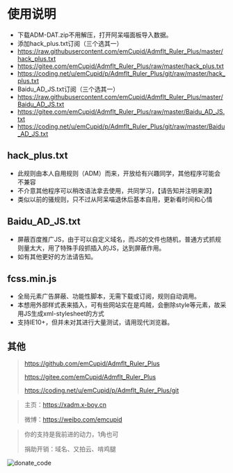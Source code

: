 # 使用说明
* 下载ADM-DAT.zip不用解压，打开阿呆喵面板导入数据。
* 添加hack_plus.txt订阅（三个选其一）
* https://raw.githubusercontent.com/emCupid/Admflt_Ruler_Plus/master/hack_plus.txt
* https://gitee.com/emCupid/Admflt_Ruler_Plus/raw/master/hack_plus.txt
* https://coding.net/u/emCupid/p/Admflt_Ruler_Plus/git/raw/master/hack_plus.txt
* Baidu_AD_JS.txt订阅（三个选其一）
* https://raw.githubusercontent.com/emCupid/Admflt_Ruler_Plus/master/Baidu_AD_JS.txt
* https://gitee.com/emCupid/Admflt_Ruler_Plus/raw/master/Baidu_AD_JS.txt
* https://coding.net/u/emCupid/p/Admflt_Ruler_Plus/git/raw/master/Baidu_AD_JS.txt

## hack_plus.txt
* 此规则由本人自用规则（ADM）而来，开放给有兴趣同学，其他程序可能会不兼容
* 不介意其他程序可以稍改语法拿去使用，共同学习，【请告知并注明来源】
* 类似以前的骚规则，只不过从阿呆喵退休后基本自用，更新看时间和心情

## Baidu_AD_JS.txt
* 屏蔽百度推广JS，由于可以自定义域名，而JS的文件也随机，普通方式抓规则量太大，用了特殊手段抓插入的JS，达到屏蔽作用。
* 如有其他更好的方法请告知。

## fcss.min.js
* 全局元素广告屏蔽、功能性脚本，无需下载或订阅，规则自动调用。
* 本想用外部样式表来插入，可有些网站实在是鸡贼，会删除style等元素，故采用JS生成xml-stylesheet的方式
* 支持IE10+，但并未对其进行大量测试，请用现代浏览器。

## 其他
> https://github.com/emCupid/Admflt_Ruler_Plus
>
> https://gitee.com/emCupid/Admflt_Ruler_Plus
> 
> https://coding.net/u/emCupid/p/Admflt_Ruler_Plus/git
  
>主页：https://xadm.x-boy.cn
>
>微博：https://weibo.com/emcupid

> 你的支持是我前进的动力，1角也可
> 
> 捐助开销：域名、又拍云、啃鸡腿

![donate_code](https://i.loli.net/2018/12/05/5c07c19a25dee.png)